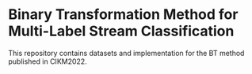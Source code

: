 # Binary Transformation Method for Multi-Label Stream Classification

This repository contains datasets and implementation for the BT method published in CIKM2022.

